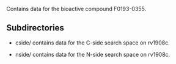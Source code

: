 Contains data for the bioactive compound F0193-0355.

## Subdirectories

- cside/ contains data for the C-side search space on rv1908c.

- nside/ contains data for the N-side search space on rv1908c.

